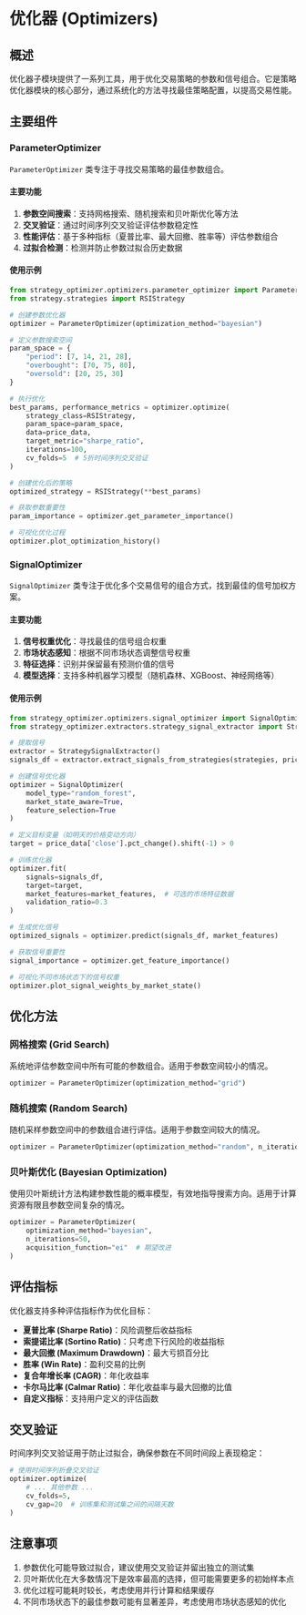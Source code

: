 # 优化器 (Optimizers)

## 概述

优化器子模块提供了一系列工具，用于优化交易策略的参数和信号组合。它是策略优化器模块的核心部分，通过系统化的方法寻找最佳策略配置，以提高交易性能。

## 主要组件

### ParameterOptimizer

`ParameterOptimizer` 类专注于寻找交易策略的最佳参数组合。

#### 主要功能

1. **参数空间搜索**：支持网格搜索、随机搜索和贝叶斯优化等方法
2. **交叉验证**：通过时间序列交叉验证评估参数稳定性
3. **性能评估**：基于多种指标（夏普比率、最大回撤、胜率等）评估参数组合
4. **过拟合检测**：检测并防止参数过拟合历史数据

#### 使用示例

```python
from strategy_optimizer.optimizers.parameter_optimizer import ParameterOptimizer
from strategy.strategies import RSIStrategy

# 创建参数优化器
optimizer = ParameterOptimizer(optimization_method="bayesian")

# 定义参数搜索空间
param_space = {
    "period": [7, 14, 21, 28], 
    "overbought": [70, 75, 80],
    "oversold": [20, 25, 30]
}

# 执行优化
best_params, performance_metrics = optimizer.optimize(
    strategy_class=RSIStrategy,
    param_space=param_space,
    data=price_data,
    target_metric="sharpe_ratio",
    iterations=100,
    cv_folds=5  # 5折时间序列交叉验证
)

# 创建优化后的策略
optimized_strategy = RSIStrategy(**best_params)

# 获取参数重要性
param_importance = optimizer.get_parameter_importance()

# 可视化优化过程
optimizer.plot_optimization_history()
```

### SignalOptimizer

`SignalOptimizer` 类专注于优化多个交易信号的组合方式，找到最佳的信号加权方案。

#### 主要功能

1. **信号权重优化**：寻找最佳的信号组合权重
2. **市场状态感知**：根据不同市场状态调整信号权重
3. **特征选择**：识别并保留最有预测价值的信号
4. **模型选择**：支持多种机器学习模型（随机森林、XGBoost、神经网络等）

#### 使用示例

```python
from strategy_optimizer.optimizers.signal_optimizer import SignalOptimizer
from strategy_optimizer.extractors.strategy_signal_extractor import StrategySignalExtractor

# 提取信号
extractor = StrategySignalExtractor()
signals_df = extractor.extract_signals_from_strategies(strategies, price_data)

# 创建信号优化器
optimizer = SignalOptimizer(
    model_type="random_forest",
    market_state_aware=True,
    feature_selection=True
)

# 定义目标变量（如明天的价格变动方向）
target = price_data['close'].pct_change().shift(-1) > 0

# 训练优化器
optimizer.fit(
    signals=signals_df,
    target=target,
    market_features=market_features,  # 可选的市场特征数据
    validation_ratio=0.3
)

# 生成优化信号
optimized_signals = optimizer.predict(signals_df, market_features)

# 获取信号重要性
signal_importance = optimizer.get_feature_importance()

# 可视化不同市场状态下的信号权重
optimizer.plot_signal_weights_by_market_state()
```

## 优化方法

### 网格搜索 (Grid Search)

系统地评估参数空间中所有可能的参数组合。适用于参数空间较小的情况。

```python
optimizer = ParameterOptimizer(optimization_method="grid")
```

### 随机搜索 (Random Search)

随机采样参数空间中的参数组合进行评估。适用于参数空间较大的情况。

```python
optimizer = ParameterOptimizer(optimization_method="random", n_iterations=200)
```

### 贝叶斯优化 (Bayesian Optimization)

使用贝叶斯统计方法构建参数性能的概率模型，有效地指导搜索方向。适用于计算资源有限且参数空间复杂的情况。

```python
optimizer = ParameterOptimizer(
    optimization_method="bayesian",
    n_iterations=50,
    acquisition_function="ei"  # 期望改进
)
```

## 评估指标

优化器支持多种评估指标作为优化目标：

- **夏普比率 (Sharpe Ratio)**：风险调整后收益指标
- **索提诺比率 (Sortino Ratio)**：只考虑下行风险的收益指标
- **最大回撤 (Maximum Drawdown)**：最大亏损百分比
- **胜率 (Win Rate)**：盈利交易的比例
- **复合年增长率 (CAGR)**：年化收益率
- **卡尔马比率 (Calmar Ratio)**：年化收益率与最大回撤的比值
- **自定义指标**：支持用户定义的评估函数

## 交叉验证

时间序列交叉验证用于防止过拟合，确保参数在不同时间段上表现稳定：

```python
# 使用时间序列折叠交叉验证
optimizer.optimize(
    # ... 其他参数 ...
    cv_folds=5,
    cv_gap=20  # 训练集和测试集之间的间隔天数
)
```

## 注意事项

1. 参数优化可能导致过拟合，建议使用交叉验证并留出独立的测试集
2. 贝叶斯优化在大多数情况下是效率最高的选择，但可能需要更多的初始样本点
3. 优化过程可能耗时较长，考虑使用并行计算和结果缓存
4. 不同市场状态下的最佳参数可能有显著差异，考虑使用市场状态感知的优化 